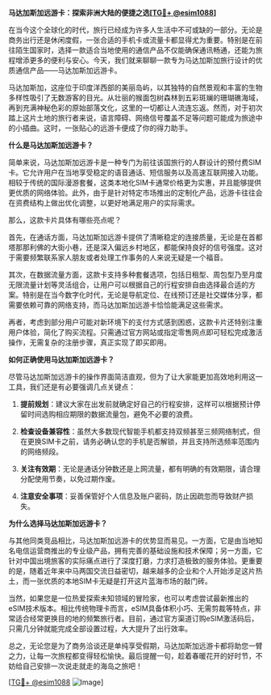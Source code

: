 **马达加斯加远游卡：探索非洲大陆的便捷之选[[TG💪+ @esim1088](https://t.me/s/esim1088)]**

在当今这个全球化的时代，旅行已经成为许多人生活中不可或缺的一部分。无论是商务出行还是休闲度假，一张合适的手机卡或流量卡都显得尤为重要。特别是在前往陌生国家时，选择一款适合当地使用的通信产品不仅能确保通讯畅通，还能为旅程增添更多的便利与安心。今天，我们就来聊聊一款专为马达加斯加旅行设计的优质通信产品——马达加斯加远游卡。

马达加斯加，这座位于印度洋西部的美丽岛屿，以其独特的自然景观和丰富的生物多样性吸引了无数游客的目光。从壮丽的猴面包树森林到五彩斑斓的珊瑚礁海域，再到充满神秘色彩的原始部落文化，这里的一切都让人流连忘返。然而，对于初次踏上这片土地的旅行者来说，语言障碍、网络信号覆盖不足等问题可能成为旅途中的小插曲。这时，一张贴心的远游卡便成了你的得力助手。

**什么是马达加斯加远游卡？**

简单来说，马达加斯加远游卡是一种专门为前往该国旅行的人群设计的预付费SIM卡。它允许用户在当地享受稳定的语音通话、短信服务以及高速互联网接入功能。相较于传统的国际漫游套餐，这类本地化SIM卡通常价格更为实惠，并且能够提供更优质的网络体验。此外，由于是针对特定市场推出的定制化产品，远游卡往往会在资费结构上做出优化调整，以更好地满足用户的实际需求。

那么，这款卡片具体有哪些亮点呢？

首先，在通话方面，马达加斯加远游卡提供了清晰稳定的连接质量，无论是在首都塔那那利佛的大街小巷，还是深入偏远乡村地区，都能保持良好的信号强度。这对于需要频繁联系家人朋友或者处理工作事务的人来说无疑是一个福音。

其次，在数据流量方面，这款卡支持多种套餐选项，包括日租型、周包型乃至月度无限流量计划等灵活组合，让用户可以根据自己的行程安排自由选择最合适的方案。特别是在当今数字化时代，无论是导航定位、在线预订还是社交媒体分享，都需要依赖可靠的网络支持，而马达加斯加远游卡恰恰能满足这些需求。

再者，考虑到部分用户可能对新环境下的支付方式感到困惑，这款卡片还特别注重用户体验，简化了购买流程。只需通过官方网站或指定零售网点即可轻松完成激活操作，无需复杂的注册步骤，真正实现了即买即用。

**如何正确使用马达加斯加远游卡？**

尽管马达加斯加远游卡的操作界面简洁直观，但为了让大家能更加高效地利用这一工具，我们还是有必要强调几点关键点：

1. **提前规划**：建议大家在出发前就确定好自己的行程安排，这样可以根据预计停留时间选购相应期限的数据流量包，避免不必要的浪费。
   
2. **检查设备兼容性**：虽然大多数现代智能手机都支持双频甚至三频网络制式，但在更换SIM卡之前，请务必确认您的手机是否解锁，并且支持所选频率范围内的网络频段。
   
3. **关注有效期**：无论是通话分钟数还是上网流量，都有明确的有效期限，请合理分配使用节奏，以免过期作废。
   
4. **注意安全事项**：妥善保管好个人信息及账户密码，防止因疏忽而导致财产损失。

**为什么选择马达加斯加远游卡？**

与其他同类竞品相比，马达加斯加远游卡的优势显而易见。一方面，它是由当地知名电信运营商推出的专业级产品，拥有完善的基础设施和技术保障；另一方面，它针对中国出境旅客的实际痛点进行了深度打磨，力求打造极致的服务体验。更重要的是，随着近年来中马两国交流日益密切，越来越多的企业和个人开始涉足这片热土，而一张优质的本地SIM卡无疑是打开这片蓝海市场的敲门砖。

当然，如果您是一位热爱探索未知领域的冒险家，也可以考虑尝试最新推出的eSIM技术版本。相比传统物理卡而言，eSIM具备体积小巧、无需剪裁等特点，非常适合经常更换目的地的频繁旅行者。目前，通过官方渠道订购eSIM激活码后，只需几分钟就能完成全部设置过程，大大提升了出行效率。

总之，无论您是为了商务洽谈还是单纯享受假期，马达加斯加远游卡都将助您一臂之力，让每一次旅程都变得轻松愉快。最后提醒一句，趁着春暖花开的好时节，不妨给自己安排一次说走就走的海岛之旅吧！

[[TG💪+ @esim1088](https://t.me/s/esim1088) ![Image](https://i.postimg.cc/4NQfJmqS/Snipaste-2025-05-13-00-14-12.png)]